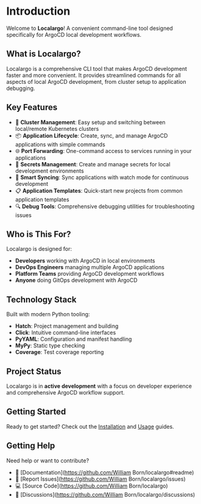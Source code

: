 # Introduction

Welcome to **Localargo**! A convenient command-line tool designed specifically for ArgoCD local development workflows.

## What is Localargo?

Localargo is a comprehensive CLI tool that makes ArgoCD development faster and more convenient. It provides streamlined commands for all aspects of local ArgoCD development, from cluster setup to application debugging.

## Key Features

- 🚀 **Cluster Management**: Easy setup and switching between local/remote Kubernetes clusters
- 📦 **Application Lifecycle**: Create, sync, and manage ArgoCD applications with simple commands
- 🌐 **Port Forwarding**: One-command access to services running in your applications
- 🔐 **Secrets Management**: Create and manage secrets for local development environments
- 🔄 **Smart Syncing**: Sync applications with watch mode for continuous development
- 📋 **Application Templates**: Quick-start new projects from common application templates
- 🔍 **Debug Tools**: Comprehensive debugging utilities for troubleshooting issues

## Who is This For?

Localargo is designed for:

- **Developers** working with ArgoCD in local environments
- **DevOps Engineers** managing multiple ArgoCD applications
- **Platform Teams** providing ArgoCD development workflows
- **Anyone** doing GitOps development with ArgoCD

## Technology Stack

Built with modern Python tooling:

- **Hatch**: Project management and building
- **Click**: Intuitive command-line interfaces
- **PyYAML**: Configuration and manifest handling
- **MyPy**: Static type checking
- **Coverage**: Test coverage reporting

## Project Status

Localargo is in **active development** with a focus on developer experience and comprehensive ArgoCD workflow support.

## Getting Started

Ready to get started? Check out the [Installation](installation.md) and [Usage](usage.md) guides.

## Getting Help

Need help or want to contribute?

- 📖 [Documentation](https://github.com/William Born/localargo#readme)
- 🐛 [Report Issues](https://github.com/William Born/localargo/issues)
- 💻 [Source Code](https://github.com/William Born/localargo)
- 💬 [Discussions](https://github.com/William Born/localargo/discussions)
